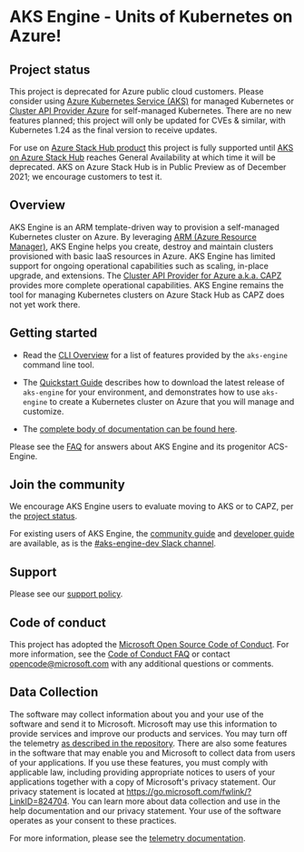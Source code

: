 # AKS Engine - Units of Kubernetes on Azure!

## Project status

This project is deprecated for Azure public cloud customers. Please consider using [Azure Kubernetes Service (AKS)](https://azure.microsoft.com/en-us/services/kubernetes-service/#overview) for managed Kubernetes or [Cluster API Provider Azure](https://github.com/kubernetes-sigs/cluster-api-provider-azure) for self-managed Kubernetes. There are no new features planned; this project will only be updated for CVEs & similar, with Kubernetes 1.24 as the final version to receive updates.

For use on [Azure Stack Hub product](https://docs.microsoft.com/en-us/azure-stack/user/azure-stack-kubernetes-aks-engine-overview) this project is fully supported until [AKS on Azure Stack Hub](https://docs.microsoft.com/en-us/azure-stack/user/aks-overview) reaches General Availability at which time it will be deprecated. AKS on Azure Stack Hub is in Public Preview as of December 2021; we encourage customers to test it.

## Overview

AKS Engine is an ARM template-driven way to provision a self-managed Kubernetes cluster on Azure. By leveraging [ARM (Azure Resource Manager)][ARM], AKS Engine helps you create, destroy and maintain clusters provisioned with basic IaaS resources in Azure. AKS Engine has limited support for ongoing operational capabilities such as scaling, in-place upgrade, and extensions. The [Cluster API Provider for Azure a.k.a. CAPZ](https://capz.sigs.k8s.io/) provides more complete operational capabilities. AKS Engine remains the tool for managing Kubernetes clusters on Azure Stack Hub as CAPZ does not yet work there.

## Getting started

- Read the [CLI Overview](docs/tutorials/cli-overview.md) for a list of features provided by the `aks-engine` command line tool.

- The [Quickstart Guide](docs/tutorials/quickstart.md) describes how to download the latest release of `aks-engine` for your environment, and demonstrates how to use `aks-engine` to create a Kubernetes cluster on Azure that you will manage and customize.

- The [complete body of documentation can be found here][docs].

Please see the [FAQ][] for answers about AKS Engine and its progenitor ACS-Engine.

## Join the community

We encourage AKS Engine users to evaluate moving to AKS or to CAPZ, per the [project status](#project-status).

For existing users of AKS Engine, the [community guide][community] and [developer guide][developer-guide] are available, as is the [#aks-engine-dev Slack channel](https://kubernetes.slack.com/archives/CU1CXUHN0).

## Support

Please see our [support policy][support-policy].

## Code of conduct

This project has adopted the [Microsoft Open Source Code of Conduct](https://opensource.microsoft.com/codeofconduct/). For more information, see the [Code of Conduct FAQ](https://opensource.microsoft.com/codeofconduct/faq) or contact [opencode@microsoft.com](mailto:opencode@microsoft.com) with any additional questions or comments.

## Data Collection
The software may collect information about you and your use of the software and send it to Microsoft. Microsoft may use this information to provide services and improve our products and services. You may turn off the telemetry [as described in the repository][telemetry-config]. There are also some features in the software that may enable you and Microsoft to collect data from users of your applications. If you use these features, you must comply with applicable law, including providing appropriate notices to users of your applications together with a copy of Microsoft's privacy statement. Our privacy statement is located at https://go.microsoft.com/fwlink/?LinkID=824704. You can learn more about data collection and use in the help documentation and our privacy statement. Your use of the software operates as your consent to these practices.

For more information, please see the [telemetry documentation][telemetry].

[ARM]: https://docs.microsoft.com/en-us/azure/azure-resource-manager/resource-group-overview
[community]: docs/community/README.md
[developer-guide]: docs/community/developer-guide.md
[docs]: docs/README.md
[FAQ]: docs/faq.md
[support-policy]: SUPPORT.md
[tutorials]: docs/tutorials/README.md
[telemetry]: docs/topics/telemetry.md
[telemetry-config]: docs/topics/telemetry.md#configuration

